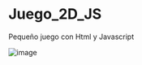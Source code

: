 # Juego_2D_JS
Pequeño juego con Html y Javascript

![image](https://user-images.githubusercontent.com/66442589/114911676-9ce90f80-9df5-11eb-94ae-dbbda1230ec6.png)

